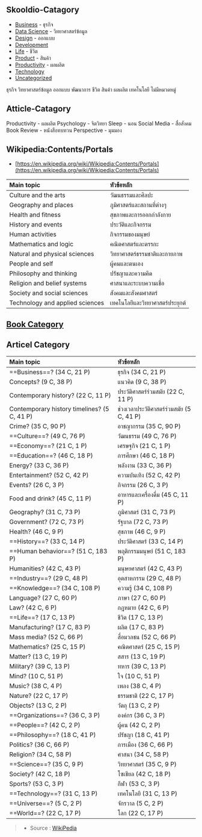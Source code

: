 
## Skooldio-Catagory


-   [Business](https://blog.skooldio.com/category/business/) - ธุรกิจ
-   [Data Science](https://blog.skooldio.com/category/data-science/) - วิทยาศาสตร์ข้อมูล
-   [Design](https://blog.skooldio.com/category/design/) - ออกแบบ
-   [Development](https://blog.skooldio.com/category/development/)
-   [Life](https://blog.skooldio.com/category/life/) - ชีวิต
-   [Product](https://blog.skooldio.com/category/business/product/) - สินค้า
-   [Productivity](https://blog.skooldio.com/category/productivity/) - ผลผลิต
-   [Technology](https://blog.skooldio.com/category/technology/)
-   [Uncategorized](https://blog.skooldio.com/category/uncategorized/)

ธุรกิจ
วิทยาศาสตร์ข้อมูล
ออกแบบ
พัฒนาการ
ชีวิต
สินค้า
ผลผลิต
เทคโนโลยี
ไม่มีหมวดหมู่

## Atticle-Catagory

Productivity	-	ผลผลิต
Psychology	-	จิตวิทยา
Sleep	-	นอน
Social Media	-	สื่อสังคม
Book Review	-	หนังสือทบทวน
Perspective	-	มุมมอง

## Wikipedia:Contents/Portals

* [https://en.wikipedia.org/wiki/Wikipedia:Contents/Portals](https://en.wikipedia.org/wiki/Wikipedia:Contents/Portals)

| Main topic | หัวข้อหลัก |
| :--- | :--- |
| Culture and the arts | วัฒนธรรมและศิลปะ |
| Geography and places | ภูมิศาสตร์และสถานที่ต่างๆ |
| Health and fitness | สุขภาพและการออกกำลังกาย |
| History and events | ประวัติและกิจกรรม |
| Human activities | กิจกรรมของมนุษย์ |
| Mathematics and logic | คณิตศาสตร์และตรรกะ |
| Natural and physical sciences | วิทยาศาสตร์ธรรมชาติและกายภาพ |
| People and self | ผู้คนและตนเอง |
| Philosophy and thinking | ปรัชญาและความคิด |
| Religion and belief systems | ศาสนาและระบบความเชื่อ |
| Society and social sciences | สังคมและสังคมศาสตร์ |
| Technology and applied sciences | เทคโนโลยีและวิทยาศาสตร์ประยุกต์ |

## [Book Category](https://www.thaibooklibrary.com/library/index.html)

## Articel Category

| Main topic | หัวข้อหลัก |
| :--- | :--- |
| ==Business==? \(34 C, 21 P\) | ธุรกิจ \(34 C, 21 P\) |
| Concepts? \(9 C, 38 P\) | แนวคิด \(9 C, 38 P\) |
| Contemporary history? \(22 C, 11 P\) | ประวัติศาสตร์ร่วมสมัย \(22 C, 11 P\) |
| Contemporary history timelines? \(5 C, 41 P\) | ช่วงเวลาประวัติศาสตร์ร่วมสมัย \(5 C, 41 P\) |
| Crime? \(35 C, 90 P\) | อาชญากรรม \(35 C, 90 P\) |
| ==Culture==? \(49 C, 76 P\) | วัฒนธรรม \(49 C, 76 P\) |
| ==Economy==? \(21 C, 1 P\) | เศรษฐกิจ \(21 ​​C, 1 P\) |
| ==Education==? \(46 C, 18 P\) | การศึกษา \(46 C, 18 P\) |
| Energy? \(33 C, 36 P\) | พลังงาน \(33 C, 36 P\) |
| Entertainment? \(52 C, 42 P\) | ความบันเทิง \(52 C, 42 P\) |
| Events? \(26 C, 3 P\) | กิจกรรม \(26 C, 3 P\) |
| Food and drink? \(45 C, 11 P\) | อาหารและเครื่องดื่ม \(45 C, 11 P\) |
| Geography? \(31 C, 73 P\) | ภูมิศาสตร์ \(31 C, 73 P\) |
| Government? \(72 C, 73 P\) | รัฐบาล \(72 C, 73 P\) |
| Health? \(46 C, 9 P\) | สุขภาพ \(46 C, 9 P\) |
| ==History==? \(33 C, 14 P\) | ประวัติศาสตร์ \(33 C, 14 P\) |
| ==Human behavior==? \(51 C, 183 P\) | พฤติกรรมมนุษย์ \(51 C, 183 P\) |
| Humanities? \(42 C, 43 P\) | มนุษยศาสตร์ \(42 C, 43 P\) |
| ==Industry==? \(29 C, 48 P\) | อุตสาหกรรม \(29 C, 48 P\) |
| ==Knowledge==? \(34 C, 108 P\) | ความรู้ \(34 C, 108 P\) |
| Language? \(27 C, 60 P\) | ภาษา \(27 C, 60 P\) |
| Law? \(42 C, 6 P\) | กฎหมาย \(42 C, 6 P\) |
| ==Life==? \(17 C, 13 P\) | ชีวิต \(17 C, 13 P\) |
| Manufacturing? \(17 C, 83 P\) | ผลิต \(17 C, 83 P\) |
| Mass media? \(52 C, 66 P\) | สื่อมวลชน \(52 C, 66 P\) |
| Mathematics? \(25 C, 15 P\) | คณิตศาสตร์ \(25 C, 15 P\) |
| Matter? \(13 C, 19 P\) | สสาร \(13 C, 19 P\) |
| Military? \(39 C, 13 P\) | ทหาร \(39 C, 13 P\) |
| Mind? \(10 C, 51 P\) | ใจ \(10 C, 51 P\) |
| Music? \(38 C, 4 P\) | เพลง \(38 C, 4 P\) |
| Nature? \(22 C, 17 P\) | ธรรมชาติ \(22 C, 17 P\) |
| Objects? \(13 C, 2 P\) | วัตถุ \(13 C, 2 P\) |
| ==Organizations==? \(36 C, 3 P\) | องค์กร \(36 C, 3 P\) |
| ==People==? \(42 C, 2 P\) | ผู้คน \(42 C, 2 P\) |
| ==Philosophy==? \(18 C, 41 P\) | ปรัชญา \(18 C, 41 P\) |
| Politics? \(36 C, 66 P\) | การเมือง \(36 C, 66 P\) |
| Religion? \(34 C, 58 P\) | ศาสนา \(34 C, 58 P\) |
| ==Science==? \(35 C, 9 P\) | วิทยาศาสตร์ \(35 C, 9 P\) |
| Society? \(42 C, 18 P\) | โซเชียล \(42 C, 18 P\) |
| Sports? \(53 C, 3 P\) | กีฬา \(53 C, 3 P\) |
| ==Technology==? \(31 C, 13 P\) | เทคโนโลยี \(31 C, 13 P\) |
| ==Universe==? \(5 C, 2 P\) | จักรวาล \(5 C, 2 P\) |
| ==World==? \(22 C, 17 P\) | โลก \(22 C, 17 P\) |

> * Source : [WikiPedia](https://en.wikipedia.org/wiki/Category:Main_topic_classifications)

<!--stackedit_data:
eyJoaXN0b3J5IjpbLTE5NDEzODQ2NSwxMTY1ODM5MjI1XX0=
-->